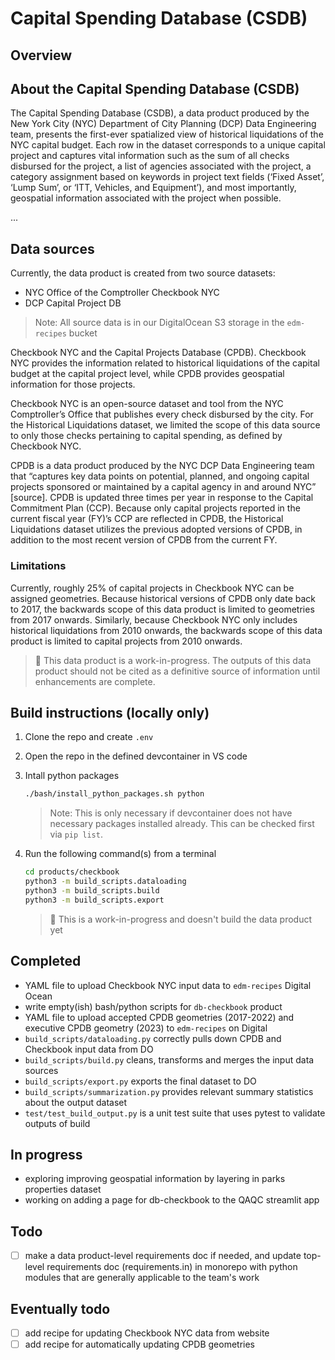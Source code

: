# Capital Spending Database (CSDB)

## Overview

## __About the Capital Spending Database (CSDB)__

The Capital Spending Database (CSDB), a data product produced by the New York City (NYC) Department of City Planning (DCP) Data Engineering team, presents the first-ever spatialized view of historical liquidations of the NYC capital budget. Each row in the dataset corresponds to a unique capital project and captures vital information such as the sum of all checks disbursed for the project, a list of agencies associated with the project, a category assignment based on keywords in project text fields (‘Fixed Asset’, ‘Lump Sum’, or ‘ITT, Vehicles, and Equipment’), and most importantly, geospatial information associated with the project when possible.

...

## Data sources

Currently, the data product is created from two source datasets:

- NYC Office of the Comptroller Checkbook NYC
- DCP Capital Project DB

> Note: All source data is in our DigitalOcean S3 storage in the `edm-recipes` bucket

Checkbook NYC and the Capital Projects Database (CPDB). Checkbook NYC provides the information related to historical liquidations of the capital budget at the capital project level, while CPDB provides geospatial information for those projects.

Checkbook NYC is an open-source dataset and tool from the NYC Comptroller’s Office that publishes every check disbursed by the city. For the Historical Liquidations dataset, we limited the scope of this data source to only those checks pertaining to capital spending, as defined by Checkbook NYC.

CPDB is a data product produced by the NYC DCP Data Engineering team that “captures key data points on potential, planned, and ongoing capital projects sponsored or maintained by a capital agency in and around NYC” [source]. CPDB is updated three times per year in response to the Capital Commitment Plan (CCP). Because only capital projects reported in the current fiscal year (FY)’s CCP are reflected in CPDB, the Historical Liquidations dataset utilizes the previous adopted versions of CPDB, in addition to the most recent version of CPDB from the current FY.

### Limitations

Currently, roughly 25% of capital projects in Checkbook NYC can be assigned geometries. Because historical versions of CPDB only date back to 2017, the backwards scope of this data product is limited to geometries from 2017 onwards. Similarly, because Checkbook NYC only includes historical liquidations from 2010 onwards, the backwards scope of this data product is limited to capital projects from 2010 onwards.

> 🚧 This data product is a work-in-progress. The outputs of this data product should not be cited as a definitive source of information until enhancements are complete.

## Build instructions (locally only)

1. Clone the repo and create `.env`

2. Open the repo in the defined devcontainer in VS code

3. Intall python packages

    ```bash
    ./bash/install_python_packages.sh python
    ```

    > Note: This is only necessary if devcontainer does not have necessary packages installed already. This can be checked first via `pip list`.

4. Run the following command(s) from a terminal

    ```bash
    cd products/checkbook
    python3 -m build_scripts.dataloading
    python3 -m build_scripts.build
    python3 -m build_scripts.export
    ```

    > 🚧 This is a work-in-progress and doesn't build the data product yet

## Completed

- YAML file to upload Checkbook NYC input data to `edm-recipes` Digital Ocean
- write empty(ish) bash/python scripts for `db-checkbook` product
- YAML file to upload accepted CPDB geometries (2017-2022) and executive CPDB geometry (2023) to `edm-recipes` on Digital
- `build_scripts/dataloading.py` correctly pulls down CPDB and Checkbook input data from DO
- `build_scripts/build.py` cleans, transforms and merges the input data sources
- `build_scripts/export.py` exports the final dataset to DO
- `build_scripts/summarization.py` provides relevant summary statistics about the output dataset
- `test/test_build_output.py` is a unit test suite that uses pytest to validate outputs of build

## In progress

- exploring improving geospatial information by layering in parks properties dataset
- working on adding a page for db-checkbook to the QAQC streamlit app

## Todo

- [ ] make a data product-level requirements doc if needed, and update top-level requirements doc (requirements.in) in monorepo with python modules that are generally applicable to the team's work

## Eventually todo

- [ ] add recipe for updating Checkbook NYC data from website
- [ ] add recipe for automatically updating CPDB geometries
